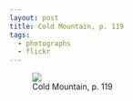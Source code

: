 ```yaml
---
layout: post
title: Cold Mountain, p. 119
tags:
  - photographs
  - flickr
---
```


<figure>
  <a href="https://www.flickr.com/photos/inkdroid/54544063933/">
    <img class="img-fluid" src="https://live.staticflickr.com/65535/54544063933_78c3196e57_c.jpg">
  </a>
  <figcaption>
    Cold Mountain, p. 119
  </figcaption>
</figure>


